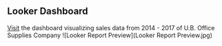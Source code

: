 ## Looker Dashboard
[Visit](https://lookerstudio.google.com/s/suD_mSx1xng) the dashboard visualizing sales data from 2014 - 2017 of U.B. Office Supplies Company 
![Looker Report Preview](Looker Report Preview.jpg)
